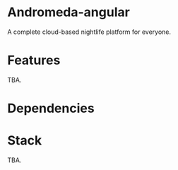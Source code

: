 # Andromeda-angular
A complete cloud-based nightlife platform for everyone.

# Features
TBA.

# Dependencies

# Stack
TBA.
